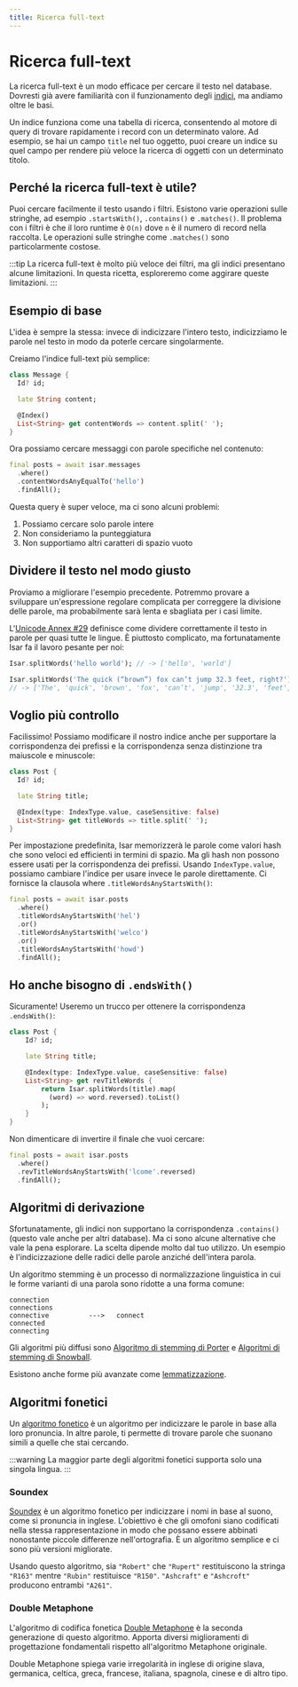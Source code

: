 ```yaml
---
title: Ricerca full-text
---
```


# Ricerca full-text

La ricerca full-text è un modo efficace per cercare il testo nel database. Dovresti già avere familiarità con il funzionamento degli [indici](/indexes), ma andiamo oltre le basi.

Un indice funziona come una tabella di ricerca, consentendo al motore di query di trovare rapidamente i record con un determinato valore. Ad esempio, se hai un campo `title` nel tuo oggetto, puoi creare un indice su quel campo per rendere più veloce la ricerca di oggetti con un determinato titolo.

## Perché la ricerca full-text è utile?

Puoi cercare facilmente il testo usando i filtri. Esistono varie operazioni sulle stringhe, ad esempio `.startsWith()`, `.contains()` e `.matches()`. Il problema con i filtri è che il loro runtime è `O(n)` dove `n` è il numero di record nella raccolta. Le operazioni sulle stringhe come `.matches()` sono particolarmente costose.

:::tip
La ricerca full-text è molto più veloce dei filtri, ma gli indici presentano alcune limitazioni. In questa ricetta, esploreremo come aggirare queste limitazioni.
:::

## Esempio di base

L'idea è sempre la stessa: invece di indicizzare l'intero testo, indicizziamo le parole nel testo in modo da poterle cercare singolarmente.

Creiamo l'indice full-text più semplice:

```dart
class Message {
  Id? id;

  late String content;

  @Index()
  List<String> get contentWords => content.split(' ');
}
```

Ora possiamo cercare messaggi con parole specifiche nel contenuto:

```dart
final posts = await isar.messages
  .where()
  .contentWordsAnyEqualTo('hello')
  .findAll();
```

Questa query è super veloce, ma ci sono alcuni problemi:

1. Possiamo cercare solo parole intere
2. Non consideriamo la punteggiatura
3. Non supportiamo altri caratteri di spazio vuoto

## Dividere il testo nel modo giusto

Proviamo a migliorare l'esempio precedente. Potremmo provare a sviluppare un'espressione regolare complicata per correggere la divisione delle parole, ma probabilmente sarà lenta e sbagliata per i casi limite.

L'[Unicode Annex #29](https://unicode.org/reports/tr29/) definisce come dividere correttamente il testo in parole per quasi tutte le lingue. È piuttosto complicato, ma fortunatamente Isar fa il lavoro pesante per noi:

```dart
Isar.splitWords('hello world'); // -> ['hello', 'world']

Isar.splitWords('The quick (“brown”) fox can’t jump 32.3 feet, right?');
// -> ['The', 'quick', 'brown', 'fox', 'can’t', 'jump', '32.3', 'feet', 'right']
```

## Voglio più controllo

Facilissimo! Possiamo modificare il nostro indice anche per supportare la corrispondenza dei prefissi e la corrispondenza senza distinzione tra maiuscole e minuscole:

```dart
class Post {
  Id? id;

  late String title;

  @Index(type: IndexType.value, caseSensitive: false)
  List<String> get titleWords => title.split(' ');
}
```

Per impostazione predefinita, Isar memorizzerà le parole come valori hash che sono veloci ed efficienti in termini di spazio. Ma gli hash non possono essere usati per la corrispondenza dei prefissi. Usando `IndexType.value`, possiamo cambiare l'indice per usare invece le parole direttamente. Ci fornisce la clausola where `.titleWordsAnyStartsWith()`:

```dart
final posts = await isar.posts
  .where()
  .titleWordsAnyStartsWith('hel')
  .or()
  .titleWordsAnyStartsWith('welco')
  .or()
  .titleWordsAnyStartsWith('howd')
  .findAll();
```

## Ho anche bisogno di `.endsWith()`

Sicuramente! Useremo un trucco per ottenere la corrispondenza `.endsWith()`:

```dart
class Post {
    Id? id;

    late String title;

    @Index(type: IndexType.value, caseSensitive: false)
    List<String> get revTitleWords {
        return Isar.splitWords(title).map(
          (word) => word.reversed).toList()
        );
    }
}
```

Non dimenticare di invertire il finale che vuoi cercare:

```dart
final posts = await isar.posts
  .where()
  .revTitleWordsAnyStartsWith('lcome'.reversed)
  .findAll();
```

## Algoritmi di derivazione

Sfortunatamente, gli indici non supportano la corrispondenza `.contains()` (questo vale anche per altri database). Ma ci sono alcune alternative che vale la pena esplorare. La scelta dipende molto dal tuo utilizzo. Un esempio è l'indicizzazione delle radici delle parole anziché dell'intera parola.

Un algoritmo stemming è un processo di normalizzazione linguistica in cui le forme varianti di una parola sono ridotte a una forma comune:

```
connection
connections
connective          --->   connect
connected
connecting
```

Gli algoritmi più diffusi sono [Algoritmo di stemming di Porter](https://tartarus.org/martin/PorterStemmer/) e [Algoritmi di stemming di Snowball](https://snowballstem.org/algorithms/).

Esistono anche forme più avanzate come [lemmatizzazione](https://en.wikipedia.org/wiki/Lemmatizzazione).

## Algoritmi fonetici

Un [algoritmo fonetico](https://en.wikipedia.org/wiki/Phonetic_algorithm) è un algoritmo per indicizzare le parole in base alla loro pronuncia. In altre parole, ti permette di trovare parole che suonano simili a quelle che stai cercando.

:::warning
La maggior parte degli algoritmi fonetici supporta solo una singola lingua.
:::

### Soundex

[Soundex](https://en.wikipedia.org/wiki/Soundex) è un algoritmo fonetico per indicizzare i nomi in base al suono, come si pronuncia in inglese. L'obiettivo è che gli omofoni siano codificati nella stessa rappresentazione in modo che possano essere abbinati nonostante piccole differenze nell'ortografia. È un algoritmo semplice e ci sono più versioni migliorate.

Usando questo algoritmo, sia `"Robert"` che `"Rupert"` restituiscono la stringa `"R163"` mentre `"Rubin"` restituisce `"R150"`. `"Ashcraft"` e `"Ashcroft"` producono entrambi `"A261"`.

### Double Metaphone

L'algoritmo di codifica fonetica [Double Metaphone](https://en.wikipedia.org/wiki/Metaphone) è la seconda generazione di questo algoritmo. Apporta diversi miglioramenti di progettazione fondamentali rispetto all'algoritmo Metaphone originale.

Double Metaphone spiega varie irregolarità in inglese di origine slava, germanica, celtica, greca, francese, italiana, spagnola, cinese e di altro tipo.